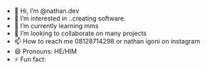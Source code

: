 - 👋 Hi, I’m @nathan.dev
- 👀 I’m interested in ..creating software.
- 🌱 I’m currently learning mms
- 💞️ I’m looking to collaborate on many projects
- 📫 How to reach me 08128714298 or nathan igoni on instagram
- 😄 Pronouns: HE/HIM 
- ⚡ Fun fact: 

<!---
kurapicu/kurapicu is a ✨ special ✨ repository because its `README.md` (this file) appears on your GitHub profile.
You can click the Preview link to take a look at your changes.
--->
